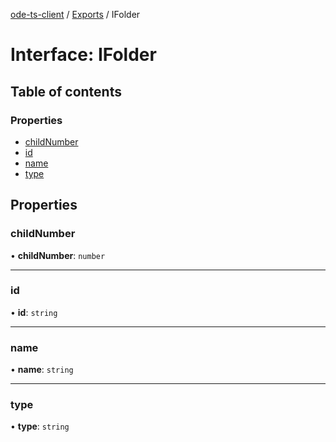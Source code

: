 [ode-ts-client](../README.md) / [Exports](../modules.md) / IFolder

# Interface: IFolder

## Table of contents

### Properties

- [childNumber](IFolder.md#childnumber)
- [id](IFolder.md#id)
- [name](IFolder.md#name)
- [type](IFolder.md#type)

## Properties

### childNumber

• **childNumber**: `number`

___

### id

• **id**: `string`

___

### name

• **name**: `string`

___

### type

• **type**: `string`
